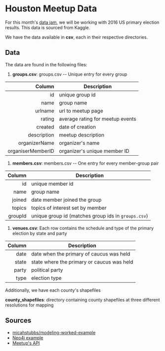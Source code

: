 # Houston Meetup Data

For this month's [data jam](http://www.meetup.com/Houston-Data-Visualization-Meetup/events/232548862/), we will be working with 2016 US primary election results.  This data is sourced from Kaggle.

We have the data available in **csv**, each in their respective directories.

## Data

The data are found in the following files:

1. **groups.csv**: groups.csv -- Unique entry for every group

  | Column    | Description                                |
  |----------:|--------------------------------------------|
  | id     | unique group id|
  | name | group name|
  | urlname    | url to meetup page|
  | rating     | average rating for meetup events |
  | created | date of creation |
  | description    | meetup description |
  | organizerName      | organizer's name |
  | organiserMemberID | organizer's unique member ID |

1. **members.csv**: members.csv -- One entry for every member-group pair

  | Column | Description                                |
  | ------:| ------------------------------------------ |
  | id   | unique member id |
  | name  | group name |
  | joined  | date member joined the group |
  | topics  | topics of interest set by member |
  | groupId  | unique group id (matches group ids in `groups.csv`)                            |

1. **venues.csv**: Each row contains the schedule and type of the primary election by state and party

  | Column | Description                                |
  | ------:| ------------------------------------------ |
  | date   | date when the primary of caucus was held   |
  | state  | state where the primary or caucus was held |
  | party  | political party                            |
  | type   | election type                              |

Additionally, we have each county's shapefiles

**county_shapefiles**: directory containing county shapefiles at three different resolutions for mapping

## Sources
- [micahstubbs/modeling-worked-example](https://github.com/micahstubbs/modeling-worked-example)
- [Neo4j example](https://github.com/neo4j-meetups/modeling-worked-example)
- [Meetup's API](https://www.meetup.com/meetup_api/)
